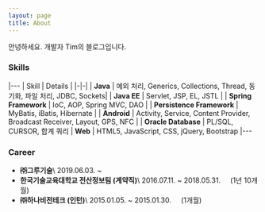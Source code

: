 ```yaml
---
layout: page
title: About
---
```


안녕하세요. 개발자 Tim의 블로그입니다.

### Skills

|---
| Skill | Details | 
|-|-|
| **Java** | 예외 처리, Generics, Collections, Thread, 동기화, 파일 처리, JDBC, Sockets|
| **Java EE** | Servlet, JSP, EL, JSTL |
| **Spring Framework** | IoC, AOP, Spring MVC, DAO |
| **Persistence Framework** | MyBatis, iBatis, Hibernate |
| **Android** | Activity, Service, Content Provider, Broadcast Receiver, Layout, GPS, NFC |
| **Oracle Database** | PL/SQL, CURSOR, 합계 쿼리
| **Web** | HTML5, JavaScript, CSS, jQuery, Bootstrap
|---


### Career
* **㈜그루기술**\\
2019.06.03. ~ 
* **한국기술교육대학교 전산정보팀 (계약직)**\\
2016.07.11. ~ 2018.05.31.
	&nbsp;&nbsp;&nbsp;&nbsp;(1년 10개월)
* **㈜하나비전테크 (인턴)**\\
2015.01.05. ~ 2015.01.30.
	&nbsp;&nbsp;&nbsp;&nbsp;(1개월)
